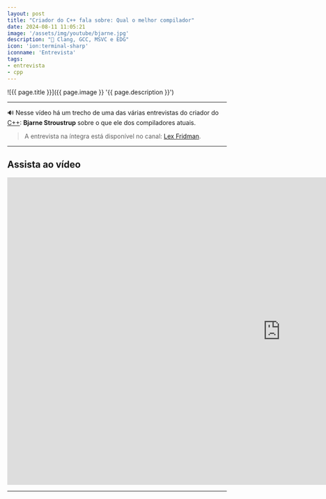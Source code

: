 ```yaml
---
layout: post
title: "Criador do C++ fala sobre: Qual o melhor compilador"
date: 2024-08-11 11:05:21
image: '/assets/img/youtube/bjarne.jpg'
description: "🚀 Clang, GCC, MSVC e EDG"
icon: 'ion:terminal-sharp'
iconname: 'Entrevista'
tags:
- entrevista
- cpp
---
```


![{{ page.title }}]({{ page.image }} '{{ page.description }}')

---

🔊 Nesse vídeo há um trecho de uma das várias entrevistas do criador do [C++](https://terminalroot.com.br/tags#cpp): **Bjarne Stroustrup** sobre o que ele dos compiladores atuais. 
> A entrevista na íntegra está disponível no canal: [Lex Fridman](https://www.youtube.com/watch?v=uTxRF5ag27A).

---

## Assista ao vídeo

<iframe width="1253" height="705" src="https://www.youtube.com/embed/_bho94x7VYE" title="YouTube video player" frameborder="0" allow="accelerometer; autoplay; clipboard-write; encrypted-media; gyroscope; picture-in-picture" allowfullscreen></iframe>

---


